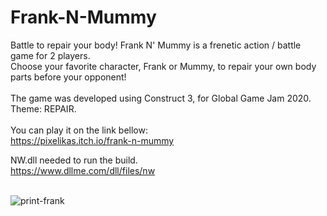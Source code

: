 # Frank-N-Mummy
Battle to repair your body! Frank N' Mummy is a frenetic action / battle game for 2 players.<br>
Choose your favorite character, Frank or Mummy, to repair your own body parts before your opponent!<br><br>
The game was developed using Construct 3, for Global Game Jam 2020. Theme: REPAIR.<br><br>
You can play it on the link bellow:<br>
https://pixelikas.itch.io/frank-n-mummy<br>

NW.dll needed to run the build.<br>
https://www.dllme.com/dll/files/nw
<br><br>

![print-frank](https://github.com/Pixelikas/Frank-N-Mummy/assets/67108278/adc53ba5-fa23-4221-b990-16416016e51c)

